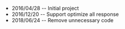 - 2016/04/28 -- Initial project
- 2016/12/20 -- Support optimize all response
- 2018/06/24 -- Remove unnecessary code